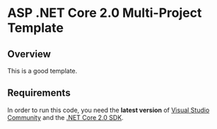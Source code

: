 # ASP .NET Core 2.0 Multi-Project Template

## Overview
This is a good template.

## Requirements
In order to run this code, you need the **latest version** of [Visual Studio Community](https://www.visualstudio.com/downloads/ "Visual Studio Community") and the [.NET Core 2.0 SDK](https://www.microsoft.com/net/download/core ".NET Core 2.0 SDK").